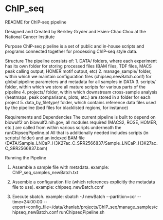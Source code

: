 # ChIP_seq

README for ChIP-seq pipeline

Designed and Created by Berkley Gryder and Hsien-Chao Chou at the National Cancer Institute

Purpose
ChIP-seq pipeline is a set of public and in-house scripts and programs connected together for processing ChIP-seq style data.

Structure
The pipeline consists of:
	1. DATA/ folders, where each experiment has its own folder for storing processed files (BAM files, TDF files, MACS peak calling output, HOMER motif output, etc)
	2. manage_sample/ folder, within which we maintain configuration files (chipseq.newBatch.conf) for global pipeline parameters and metadata for all samples in DATA
	3. scripts/ folder, within which we store all mature scripts for various parts of the pipeline
	4. projects/ folder, within which downstream cross-sample analysis (heatmaps, peak comparisons, plots, etc.) are stored in a folder for each project
	5. data_by_filetype/ folder, which contains reference data files used by the pipeline (bed files for blacklisted regions, for instance)

Requirements and Dependencies
The current pipeline is built to depend on biowulf2 on biowulf2.nih.gov;  all modules required (MACS2, ROSE, HOMER, etc.) are called from within various scripts underneath the runChipseqPipeline.pl
All that is additionally needed includes scripts (in scripts/ folder) and an indexed BAM file (DATA/Sample_LNCaP_H3K27ac_C_SRR2566837/Sample_LNCaP_H3K27ac_C_SRR2566837.bam)

Running the Pipeline
1. Assemble a sample file with metadata. example: ChIP_seq_samples_newBatch.txt

2. Assemble a configuration file (which references explicitly the metadata file to use). example: chipseq_newBatch.conf

3. Execute sbatch. example: sbatch -J newBatch  --partition=ccr --time=24:00:00 --export=config_file=/data/khanlab/projects/ChIP_seq/manage_samples/chipseq_newBatch.conf runChipseqPipeline.sh



